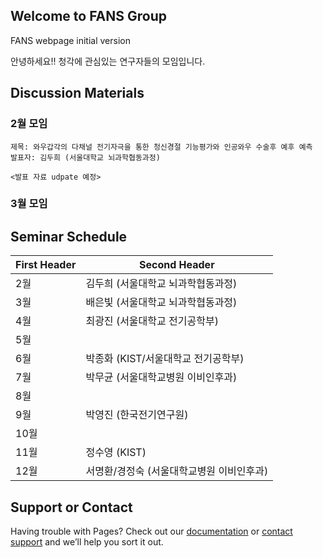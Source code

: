 ## Welcome to FANS Group

FANS webpage initial version

안녕하세요!! 청각에 관심있는 연구자들의 모임입니다.

## Discussion Materials

### 2월 모임


```
제목: 와우갑각의 다채널 전기자극을 통한 청신경절 기능평가와 인공와우 수술후 예후 예측
발표자: 김두희 (서울대학교 뇌과학협동과정)

<발표 자료 udpate 예정>
```

### 3월 모임

## Seminar Schedule
| First Header | Second Header |
| ------------ | ------------- |
| 2월 | 김두희 (서울대학교 뇌과학협동과정) |
| 3월 | 배은빛 (서울대학교 뇌과학협동과정) |
| 4월 | 최광진 (서울대학교 전기공학부) |
| 5월 | |
| 6월 | 박종화 (KIST/서울대학교 전기공학부) |
| 7월 | 박무균 (서울대학교병원 이비인후과) |
| 8월 |  |
| 9월 | 박영진 (한국전기연구원) |
| 10월 | |
| 11월 | 정수영 (KIST) | 
| 12월 | 서명환/경정숙 (서울대학교병원 이비인후과) |

## Support or Contact

Having trouble with Pages? Check out our [documentation](https://help.github.com/categories/github-pages-basics/) or [contact support](https://github.com/contact) and we’ll help you sort it out.
